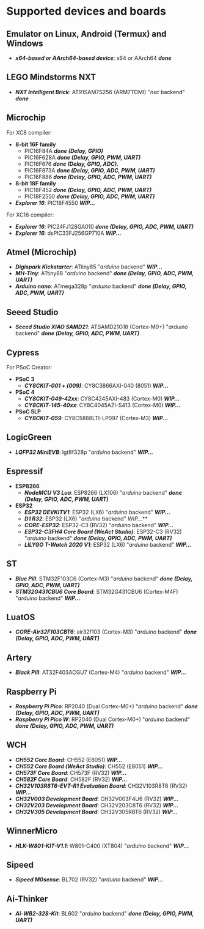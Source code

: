 # Supported devices and boards

## Emulator on Linux, Android (Termux) and Windows
- **_x64-based or AArch64-based device_**: x64 or AArch64 **_done_**

## LEGO Mindstorms NXT
- **_NXT Intelligent Brick_**: AT91SAM7S256 (ARM7TDMI) "_nxc_ backend" **_done_**
  
## Microchip

For XC8 compiler:
- **8-bit 16F family**
    - PIC16F84A     **_done (Delay, GPIO)_**
    - PIC16F628A    **_done (Delay, GPIO, PWM, UART)_**
    - PIC16F676     **_done (Delay, GPIO, ADC)._**
    - PIC16F873A    **_done (Delay, GPIO, ADC, PWM, UART)_**
    - PIC16F886     **_done (Delay, GPIO, ADC, PWM, UART)_**
- **8-bit 18F family**
    - PIC18F452     **_done (Delay, GPIO, ADC, PWM, UART)_**
    - PIC18F2550    **_done (Delay, GPIO, ADC, PWM, UART)_** 
- **_Explorer 16_**: PIC18F4550 **_WIP..._**

For XC16 compiler:
- **_Explorer 16_**: PIC24FJ128GA010 **_done (Delay, GPIO, ADC, PWM, UART)_**
- **_Explorer 16_**: dsPIC33FJ256GP710A **_WIP..._**

## Atmel (Microchip)
- **_Digispark Kickstarter_**: ATtiny85 "_arduino_ backend" **_WIP..._** 
- **_MH-Tiny_**: ATtiny88 "_arduino_ backend" **_done (Delay, GPIO, ADC, PWM, UART)_**
- **_Arduino nano_**: ATmega328p "_arduino_ backend" **_done (Delay, GPIO, ADC, PWM, UART)_** 

## Seeed Studio
- **_Seeed Studio XIAO SAMD21_**: ATSAMD21G18 (Cortex-M0+) "_arduino_ backend" **_done (Delay, GPIO, ADC, PWM, UART)_**

## Cypress
For PSoC Creator:
- **PSoC 3**
    - **_CY8CKIT-001 + (009)_**: CY8C3866AXI-040 (8051) **_WIP..._**
- **PSoC 4**
  - **_CY8CKIT-049-42xx_**: CY8C4245AXI-483 (Cortex-M0) **_WIP..._**
  - **_CY8CKIT-145-40xx_**: CY8C4045AZI-S413 (Cortex-M0) **_WIP..._**
- **PSoC 5LP**
    - **_CY8CKIT-059_**: CY8C5888LTI-LP097 (Cortex-M3) **_WIP..._**

## LogicGreen 
- **_LQFP32 MiniEVB_**: lgt8f328p "_arduino_ backend" **_WIP..._**

## Espressif
- **ESP8266**
    - **_NodeMCU V3 Lua_**: ESP8266 (LX106) "_arduino_ backend" **_done (Delay, GPIO, ADC, PWM, UART)_**
- **ESP32**
    - **_ESP32 DEVKITV1_**: ESP32 (LX6) "_arduino_ backend" **_WIP..._**
    - **_D1 R32_**: ESP32 (LX6) "_arduino_ backend" _WIP..._**
    - **_CORE-ESP32_**: ESP32-C3 (RV32) "_arduino_ backend" **_WIP..._**
    - **_ESP32-C3FH4 Core Board (WeAct Studio)_**: ESP32-C3 (RV32) "_arduino_ backend" **_done (Delay, GPIO, ADC, PWM, UART)_**
    - **_LILYGO T-Watch 2020 V1_**: ESP32 (LX6) "_arduino_ backend" **_WIP..._**  

## ST
- **_Blue Pill_**: STM32F103C6 (Cortex-M3) "_arduino_ backend" **_done (Delay, GPIO, ADC, PWM, UART)_**
- **_STM32G431CBU6 Core Board_**: STM32G431CBU6 (Cortex-M4F) "_arduino_ backend" **_WIP..._**

## LuatOS
- **_CORE-Air32F103CBT6_**: air32f103 (Cortex-M3) "_arduino_ backend" **_done (Delay, GPIO, ADC, PWM, UART)_**

## Artery
- **_Black Pill_**: AT32F403ACGU7 (Cortex-M4) "_arduino_ backend" **_WIP..._**

## Raspberry Pi
- **_Raspberry Pi Pico_**: RP2040 (Dual Cortex-M0+) "_arduino_ backend" **_done (Delay, GPIO, ADC, PWM, UART)_**
- **_Raspberry Pi Pico W_**: RP2040 (Dual Cortex-M0+) "_arduino_ backend" **_done (Delay, GPIO, ADC, PWM, UART)_**

## WCH
- **_CH552 Core Board_**: CH552 (E8051) **_WIP..._**
- **_CH552 Core Board (WeAct Studio)_**: CH552 (E8051) **_WIP..._**
- **_CH573F Core Board_**: CH573F (RV32) **_WIP..._**
- **_CH582F Core Board_**: CH582F (RV32) **_WIP..._**
- **_CH32V103R8T6-EVT-R1 Evaluation Board_**: CH32V103R8T6 (RV32) **_WIP..._**
- **_CH32V003 Development Board_**: CH32V003F4U6 (RV32) **_WIP..._**
- **_CH32V203 Development Board_**: CH32V203C8T6 (RV32) **_WIP..._** 
- **_CH32V305 Development Board_**: CH32V305RBT6 (RV32) **_WIP..._** 

## WinnerMicro
- **_HLK-W801-KIT-V1.1_**: W801-C400 (XT804) "_arduino_ backend" **_WIP..._**

## Sipeed
- **_Sipeed M0sense_**: BL702 (RV32) "_arduino_ backend" **_WIP..._**

## Ai-Thinker
- **_Ai-WB2-32S-Kit_**: BL602 "_arduino_ backend" **_done (Delay, GPIO, PWM, UART)_**
  